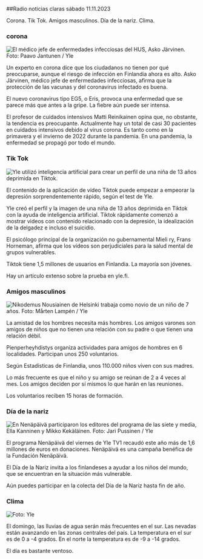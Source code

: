 ##Radio noticias claras sábado 11.11.2023

Corona. Tik Tok. Amigos masculinos. Día de la nariz. Clima.

### corona

![El médico jefe de enfermedades infecciosas del HUS, Asko Järvinen. Foto: Paavo Jantunen / Yle](https://images.cdn.yle.fi/image/upload/c_crop,h_3027,w_5382,x_0,y_311/ar_1.7777777777777777,c_fill,g_faces,h_675,w_1200/dpr_1.0/q_auto:eco/f_auto/fl_lossy/v1699692578/39-1199235654f3bb0eba14)

Un experto en corona dice que los ciudadanos no tienen por qué preocuparse, aunque el riesgo de infección en Finlandia ahora es alto. Asko Järvinen, médico jefe de enfermedades infecciosas, afirma que la protección de las vacunas y del coronavirus infectado es buena.

El nuevo coronavirus tipo EG5, o Eris, provoca una enfermedad que se parece más que antes a la gripe. La fiebre aún puede ser intensa.

El profesor de cuidados intensivos Matti Reinikainen opina que, no obstante, la tendencia es preocupante. Actualmente hay un total de casi 30 pacientes en cuidados intensivos debido al virus corona. Es tanto como en la primavera y el invierno de 2022 durante la pandemia. En una pandemia, la enfermedad se propagó por todo el mundo.

### Tik Tok

![Yle utilizó inteligencia artificial para crear un perfil de una niña de 13 años deprimida en Tiktok. ](https://images.cdn.yle.fi/image/upload/c_crop,h_2955,w_5255,x_371,y_789/ar_1.7777777777777777,c_fill,g_faces,h_675,w_1200/dpr_1.0/q_auto:eco/f_auto/fl_lossy/v1697625813/39-1187987652fb3e8a7ce7)

El contenido de la aplicación de vídeo Tiktok puede empezar a empeorar la depresión sorprendentemente rápido, según el test de Yle.

Yle creó el perfil y la imagen de una niña de 13 años deprimida en Tiktok con la ayuda de inteligencia artificial. Tiktok rápidamente comenzó a mostrar videos con contenido relacionado con la depresión, la idealización de la delgadez e incluso el suicidio.

El psicólogo principal de la organización no gubernamental Mieli ry, Frans Horneman, afirma que los vídeos son perjudiciales para la salud mental de grupos vulnerables.

Tiktok tiene 1,5 millones de usuarios en Finlandia. La mayoría son jóvenes.

Hay un artículo extenso sobre la prueba en yle.fi.

### Amigos masculinos

![Nikodemus Nousiainen de Helsinki trabaja como novio de un niño de 7 años. Foto: Mårten Lampén / Yle](https://images.cdn.yle.fi/image/upload/c_crop,h_2250,w_4000,x_0,y_150/ar_1.7777777777777777,c_fill,g_faces,h_675,w_1200/dpr_1.0/q_auto:eco/f_auto/fl_lossy/v1699361417/39-1197061654a30293868a)

La amistad de los hombres necesita más hombres. Los amigos varones son amigos de niños que no tienen una relación con su padre o que tienen una relación débil.

Pienperheyhdistys organiza actividades para amigos de hombres en 6 localidades. Participan unos 250 voluntarios.

Según Estadísticas de Finlandia, unos 110.000 niños viven con sus madres.

Lo más frecuente es que el niño y su amigo se reúnan de 2 a 4 veces al mes. Los amigos deciden por sí mismos lo que harán en las reuniones.

Los voluntarios reciben 15 horas de formación.

### Día de la nariz

![En Nenäpäivä participaron los editores del programa de las siete y media, Ella Kanninen y Mikko Kekäläinen. Foto: Jari Pussinen / Yle](https://images.cdn.yle.fi/image/upload/c_crop,h_3125,w_5557,x_0,y_126/ar_1.7777777777777777,c_fill,g_faces,h_675,w_1200/dpr_1.0/q_auto:eco/f_auto/fl_lossy/v1699531130/39-1198130654cc7a81d6f6)

El programa Nenäpäivä del viernes de Yle TV1 recaudó este año más de 1,6 millones de euros en donaciones. Nenäpäivä es una campaña benéfica de la Fundación Nenäpäivä.

El Día de la Nariz invita a los finlandeses a ayudar a los niños del mundo, que se encuentran en la situación más vulnerable.

Aún puedes participar en la colecta del Día de la Nariz hasta fin de año.

### Clima

![ Foto: Yle](https://images.cdn.yle.fi/image/upload/c_crop,h_1080,w_1919,x_0,y_0/ar_1.7777777777777777,c_fill,g_faces,h_675,w_1200/dpr_1.0/q_auto:eco/f_auto/fl_lossy/v1699717391/39-1199335654fa0f0a84d5)

El domingo, las lluvias de agua serán más frecuentes en el sur. Las nevadas están avanzando en las zonas centrales del país. La temperatura en el sur es de 0 a -4 grados. En el norte la temperatura es de -9 a -14 grados.

El día es bastante ventoso.